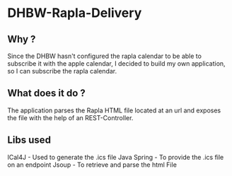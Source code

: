 # DHBW-Rapla-Delivery

## Why ?
Since the DHBW hasn't configured the rapla calendar to be able to subscribe it with the apple calendar, I decided to build my own application, so I can subscribe the rapla calendar.

## What does it do ?
The application parses the Rapla HTML file located at an url and exposes the file with the help of an REST-Controller.

## Libs used
ICal4J - Used to generate the .ics file
Java Spring - To provide the .ics file on an endpoint
Jsoup - To retrieve and parse the html File


